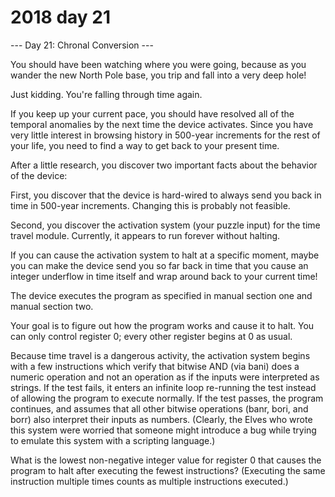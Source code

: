 # 2018 day 21

--- Day 21: Chronal Conversion ---

You should have been watching where you were going, because as you wander the new North Pole base, you trip and fall into a very deep hole!



Just kidding.  You're falling through time again.



If you keep up your current pace, you should have resolved all of the temporal anomalies by the next time the device activates. Since you have very little interest in browsing history in 500-year increments for the rest of your life, you need to find a way to get back to your present time.



After a little research, you discover two important facts about the behavior of the device:



First, you discover that the device is hard-wired to always send you back in time in 500-year increments. Changing this is probably not feasible.



Second, you discover the activation system (your puzzle input) for the time travel module.  Currently, it appears to run forever without halting.



If you can cause the activation system to halt at a specific moment, maybe you can make the device send you so far back in time that you cause an integer underflow in time itself and wrap around back to your current time!



The device executes the program as specified in manual section one and manual section two.



Your goal is to figure out how the program works and cause it to halt.  You can only control register 0; every other register begins at 0 as usual.



Because time travel is a dangerous activity, the activation system begins with a few instructions which verify that bitwise AND (via bani) does a numeric operation and not an operation as if the inputs were interpreted as strings. If the test fails, it enters an infinite loop re-running the test instead of allowing the program to execute normally.  If the test passes, the program continues, and assumes that all other bitwise operations (banr, bori, and borr) also interpret their inputs as numbers. (Clearly, the Elves who wrote this system were worried that someone might introduce a bug while trying to emulate this system with a scripting language.)



What is the lowest non-negative integer value for register 0 that causes the program to halt after executing the fewest instructions? (Executing the same instruction multiple times counts as multiple instructions executed.)



